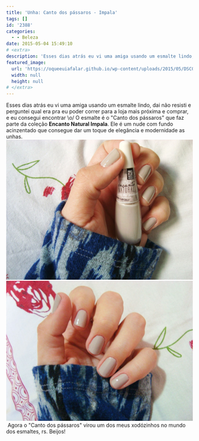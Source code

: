 ```yaml
---
title: 'Unha: Canto dos pássaros - Impala'
tags: []
id: '2388'
categories:
  - - Beleza
date: 2015-05-04 15:49:10
# <extra>
description: 'Esses dias atrás eu vi uma amiga usando um esmalte lindo, dai não resisti e perguntei qual era pra eu poder correr para a loja mais próxima e comprar, e eu consegui encontrar \o/ O esmalte é o &#8220;Canto dos pássaros&#8221; que faz parte da coleção Encanto Natural Impala. Ele é um nude com fundo acinzentado que consegue dar um toque de elegância e modernidade as unhas.  Agora o &#8220;Canto dos pássaros&#8221; virou um dos meus xodózinhos no mundo dos esmaltes, rs. Beijos!'
featured_image: 
  url: 'https://oqueeuiafalar.github.io/wp-content/uploads/2015/05/DSC03732-1024x768.jpg'
  width: null
  height: null
# </extra>
---
```


Esses dias atrás eu vi uma amiga usando um esmalte lindo, dai não resisti e perguntei qual era pra eu poder correr para a loja mais próxima e comprar, e eu consegui encontrar \\o/ O esmalte é o "Canto dos pássaros" que faz parte da coleção **Encanto Natural Impala**. Ele é um nude com fundo acinzentado que consegue dar um toque de elegância e modernidade as unhas. [![esmalte nude "Cantos dos pássaros" Impala](/wp-content/uploads/2015/05/DSC03732-1024x768.jpg)](/wp-content/uploads/2015/05/DSC03732.jpg) [![esmalte "Cantos dos pássaros" Impala, esmalte nude com fundo acinzentado ](/wp-content/uploads/2015/05/DSC03739-1024x768.jpg)](/wp-content/uploads/2015/05/DSC03739.jpg) Agora o "Canto dos pássaros" virou um dos meus xodózinhos no mundo dos esmaltes, rs. Beijos!
